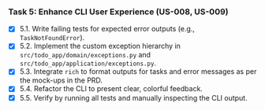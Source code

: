 ### Task 5: Enhance CLI User Experience (US-008, US-009)

- [x] 5.1. Write failing tests for expected error outputs (e.g., `TaskNotFoundError`).
- [x] 5.2. Implement the custom exception hierarchy in `src/todo_app/domain/exceptions.py` and `src/todo_app/application/exceptions.py`.
- [x] 5.3. Integrate `rich` to format outputs for tasks and error messages as per the mock-ups in the PRD.
- [x] 5.4. Refactor the CLI to present clear, colorful feedback.
- [x] 5.5. Verify by running all tests and manually inspecting the CLI output.
